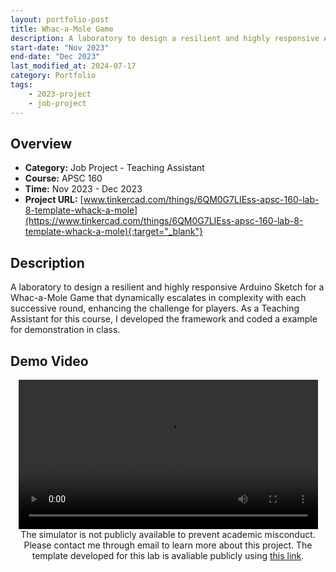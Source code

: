 ```yaml
---
layout: portfolio-post
title: Whac-a-Mole Game
description: A laboratory to design a resilient and highly responsive Arduino Sketch for a Whac-a-Mole Game that dynamically escalates in complexity with each successive round, enhancing the challenge for players. As a Teaching Assistant for this course, I developed the framework and coded a example for demonstration in class.
start-date: "Nov 2023"
end-date: "Dec 2023"
last_modified_at: 2024-07-17
category: Portfolio
tags:
    - 2023-project
    - job-project
---
```


## Overview
- **Category:** Job Project - Teaching Assistant
- **Course:** APSC 160
- **Time:** Nov 2023 - Dec 2023
- **Project URL:** [www.tinkercad.com/things/6QM0G7LIEss-apsc-160-lab-8-template-whack-a-mole](https://www.tinkercad.com/things/6QM0G7LIEss-apsc-160-lab-8-template-whack-a-mole){:target="_blank"}

## Description
A laboratory to design a resilient and highly responsive Arduino Sketch for a Whac-a-Mole Game that dynamically escalates in complexity with each successive round, enhancing the challenge for players. As a Teaching Assistant for this course, I developed the framework and coded a example for demonstration in class.

## Demo Video
<center><div class="embed-container">
  <video
      src="https://media.shihling.com/portfolio/wam-game/wam-demo.mp4"
      width="95%"
      frameborder="0"
      allowfullscreen="true"
      controls="true"
      allow="autoplay; encrypted-media"
      type="video/mp4">
  </video><br>
  The simulator is not publicly available to prevent academic misconduct. Please contact me through email to learn more about this project. The template developed for this lab is avaliable publicly using <a href="https://www.tinkercad.com/things/6QM0G7LIEss-apsc-160-lab-8-template-whack-a-mole" target="_blank">this link</a>.
</div></center>